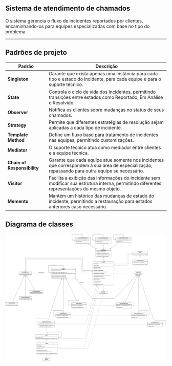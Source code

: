 ## Sistema de atendimento de chamados

O sistema gerencia o fluxo de incidentes reportados por clientes, encaminhando-os para equipes especializadas com base no tipo do problema.

---

## Padrões de projeto

| Padrão                      | Descrição                                                                                                                                      |
| --------------------------- | ---------------------------------------------------------------------------------------------------------------------------------------------- |
| **Singleton**               | Garante que exista apenas uma instância para cada tipo e estado do incidente, para cada equipe e para o suporte técnico.                       |
| **State**                   | Controla o ciclo de vida dos incidentes, permitindo transições entre estados como Reportado, Em Análise e Resolvido.                           |
| **Observer**                | Notifica os clientes sobre mudanças no status de seus chamados.                                                                                |
| **Strategy**                | Permite que diferentes estratégias de resolução sejam aplicadas a cada tipo de incidente.                                                      |
| **Template Method**         | Define um fluxo base para tratamento de incidentes nas equipes, permitindo customizações.                                                      |
| **Mediator**                | O suporte técnico atua como mediador entre clientes e a equipe técnica.                                                                        |
| **Chain of Responsibility** | Garante que cada equipe atue somente nos incidentes que correspondem à sua área de especialização, repassando para outra equipe se necessário. |
| **Visitor**                 | Facilita a exibição das informações do incidente sem modificar sua estrutura interna, permitindo diferentes representações do mesmo objeto.    |
| **Memento**                 | Mantém um histórico das mudanças de estado do incidente, permitindo a restauração para estados anteriores caso necessário.                     |

## Diagrama de classes
![Diagrama de classe](Diagrama-de-classes/Diagrama-de-classes.png)
